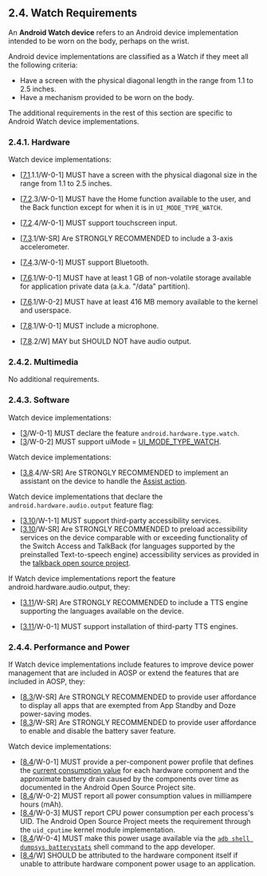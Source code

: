 ## 2.4\. Watch Requirements

An **Android Watch device** refers to an Android device implementation intended to
be worn on the body, perhaps on the wrist.

Android device implementations are classified as a Watch if they meet all the
following criteria:

*   Have a screen with the physical diagonal length in the range from 1.1 to 2.5
    inches.
*   Have a mechanism provided to be worn on the body.

The additional requirements in the rest of this section are specific to Android
Watch device implementations.

### 2.4.1\. Hardware

Watch device implementations:

*   [[7.1](#7_1_display_and_graphics).1.1/W-0-1] MUST have a screen with the
physical diagonal size in the range from 1.1 to 2.5 inches.

*   [[7.2](#7_2_input_devices).3/W-0-1] MUST have the Home function available
to the user, and the Back function except for when it is in `UI_MODE_TYPE_WATCH`.

*   [[7.2](#7_2_input_devices).4/W-0-1] MUST support touchscreen input.

*   [[7.3](#7_3_sensors).1/W-SR] Are STRONGLY RECOMMENDED to include a 3-axis
accelerometer.

*   [[7.4](#7_4_data_connectivity).3/W-0-1] MUST support Bluetooth.

*   [[7.6](#7_6_memory_and_storage).1/W-0-1] MUST have at least 1 GB of
non-volatile storage available for application private data (a.k.a. "/data" partition).
*   [[7.6](#7_6_memory_and_storage).1/W-0-2] MUST have at least 416 MB memory
available to the kernel and userspace.

*   [[7.8](#7_8_audio).1/W-0-1] MUST include a microphone.

*   [[7.8](#7_8_audio).2/W] MAY but SHOULD NOT have audio output.

### 2.4.2\. Multimedia

No additional requirements.

### 2.4.3\. Software

Watch device implementations:

*   [[3](#3_0_intro)/W-0-1] MUST declare the feature
`android.hardware.type.watch`.
*   [[3](#3_0_intro)/W-0-2] MUST support uiMode =
    [UI_MODE_TYPE_WATCH](
    http://developer.android.com/reference/android/content/res/Configuration.html#UI_MODE_TYPE_WATCH).

Watch device implementations:

*   [[3.8](#3_8_user_interface_compatibility).4/W-SR] Are STRONGLY RECOMMENDED
to implement an assistant on the device to handle the [Assist action](
http://developer.android.com/reference/android/content/Intent.html#ACTION_ASSIST).

Watch device implementations that declare the `android.hardware.audio.output`
feature flag:

*   [[3.10](#3_10_accessibility)/W-1-1] MUST support third-party accessibility
services.
*   [[3.10](#3_10_accessibility)/W-SR] Are STRONGLY RECOMMENDED to preload
accessibility services on the device comparable with or exceeding functionality
of the Switch Access and TalkBack (for languages supported by the preinstalled
Text-to-speech engine) accessibility services as provided in the
[talkback open source project]( https://github.com/google/talkback).

If Watch device implementations report the feature android.hardware.audio.output,
they:

*   [[3.11](#3_11_text_to_speech)/W-SR] Are STRONGLY RECOMMENDED to include a
TTS engine supporting the languages available on the device.

*   [[3.11](#3_11_text_to_speech)/W-0-1] MUST support installation of
third-party TTS engines.

### 2.4.4\. Performance and Power

If Watch device implementations include features to improve device power
management that are included in AOSP or extend the features that are included
in AOSP, they:

*   [[8.3](#8_3_power_saving_modes)/W-SR] Are STRONGLY RECOMMENDED to provide
    user affordance to display all apps that are exempted from App Standby and
    Doze power-saving modes.
*   [[8.3](#8_3_power_saving_modes)/W-SR] Are STRONGLY RECOMMENDED to provide
    user affordance to enable and disable the battery saver feature.

Watch device implementations:

*    [[8.4](#8_4_power_consumption_accounting)/W-0-1] MUST provide a
per-component power profile that defines the [current consumption value](
http://source.android.com/devices/tech/power/values.html)
for each hardware component and the approximate battery drain caused by the
components over time as documented in the Android Open Source Project site.
*    [[8.4](#8_4_power_consumption_accounting)/W-0-2] MUST report all power
consumption values in milliampere hours (mAh).
*    [[8.4](#8_4_power_consumption_accounting)/W-0-3] MUST report CPU power
consumption per each process's UID. The Android Open Source Project meets the
requirement through the `uid_cputime` kernel module implementation.
*   [[8.4](#8_4_power_consumption_accounting)/W-0-4] MUST make this power usage
available via the [`adb shell dumpsys batterystats`](
http://source.android.com/devices/tech/power/batterystats.html)
shell command to the app developer.
*   [[8.4](#8_4_power_consumption_accounting)/W] SHOULD be attributed to the
hardware component itself if unable to attribute hardware component power usage
to an application.
